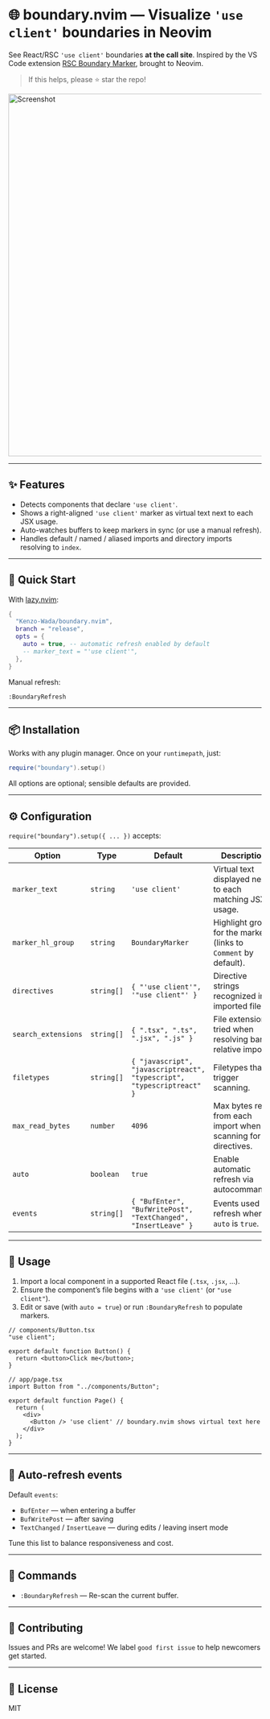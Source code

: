 # 🌐 boundary.nvim — Visualize `'use client'` boundaries in Neovim

See React/RSC `'use client'` boundaries **at the call site**.
Inspired by the VS Code extension [RSC Boundary Marker](https://github.com/mimifuwacc/rsc-boundary-marker), brought to Neovim.

> If this helps, please ⭐ star the repo!

<img width="1280" height="720" alt="Screenshot" src="https://github.com/user-attachments/assets/e8438b87-3264-42b1-96b4-a4201d1062c7" />

---

## ✨ Features

- Detects components that declare `'use client'`.
- Shows a right-aligned `'use client'` marker as virtual text next to each JSX usage.
- Auto-watches buffers to keep markers in sync (or use a manual refresh).
- Handles default / named / aliased imports and directory imports resolving to `index`.

---

## 🚀 Quick Start

With [lazy.nvim](https://github.com/folke/lazy.nvim):

```lua
{
  "Kenzo-Wada/boundary.nvim",
  branch = "release",
  opts = {
    auto = true, -- automatic refresh enabled by default
    -- marker_text = "'use client'",
  },
}
```

Manual refresh:

```vim
:BoundaryRefresh
```

---

## 📦 Installation

Works with any plugin manager. Once on your `runtimepath`, just:

```lua
require("boundary").setup()
```

All options are optional; sensible defaults are provided.

---

## ⚙️ Configuration

`require("boundary").setup({ ... })` accepts:

| Option              | Type       | Default                                                                | Description                                                     |
| ------------------- | ---------- | ---------------------------------------------------------------------- | --------------------------------------------------------------- |
| `marker_text`       | `string`   | `'use client'`                                                         | Virtual text displayed next to each matching JSX usage.         |
| `marker_hl_group`   | `string`   | `BoundaryMarker`                                                       | Highlight group for the marker (links to `Comment` by default). |
| `directives`        | `string[]` | `{ "'use client'", '"use client"' }`                                   | Directive strings recognized in imported files.                 |
| `search_extensions` | `string[]` | `{ ".tsx", ".ts", ".jsx", ".js" }`                                     | File extensions tried when resolving bare relative imports.     |
| `filetypes`         | `string[]` | `{ "javascript", "javascriptreact", "typescript", "typescriptreact" }` | Filetypes that trigger scanning.                                |
| `max_read_bytes`    | `number`   | `4096`                                                                 | Max bytes read from each import when scanning for directives.   |
| `auto`              | `boolean`  | `true`                                                                 | Enable automatic refresh via autocommands.                      |
| `events`            | `string[]` | `{ "BufEnter", "BufWritePost", "TextChanged", "InsertLeave" }`         | Events used to refresh when `auto` is `true`.                   |

---

## 🔄 Usage

1. Import a local component in a supported React file (`.tsx`, `.jsx`, …).
2. Ensure the component’s file begins with a `'use client'` (or `"use client"`).
3. Edit or save (with `auto = true`) or run `:BoundaryRefresh` to populate markers.

```tsx
// components/Button.tsx
"use client";

export default function Button() {
  return <button>Click me</button>;
}

// app/page.tsx
import Button from "../components/Button";

export default function Page() {
  return (
    <div>
      <Button /> 'use client' // boundary.nvim shows virtual text here
    </div>
  );
}
```

---

## 📡 Auto-refresh events

Default `events`:

- `BufEnter` — when entering a buffer
- `BufWritePost` — after saving
- `TextChanged` / `InsertLeave` — during edits / leaving insert mode

Tune this list to balance responsiveness and cost.

---

## 🧰 Commands

- `:BoundaryRefresh` — Re-scan the current buffer.

---

## 🤝 Contributing

Issues and PRs are welcome!
We label `good first issue` to help newcomers get started.

---

## 📜 License

MIT
